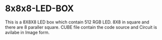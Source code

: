 # 8x8x8-LED-BOX
This is a 8X8X8 LED box which contain 512 RGB LED. 8X8 in square and there are 8 paraller square. CUBE file contain the code source and Circuit is avilabe in Image form.

